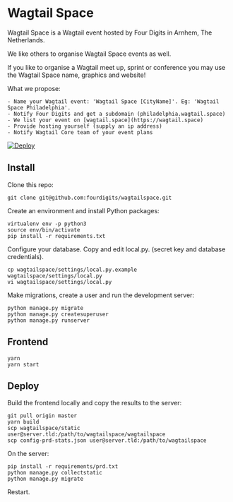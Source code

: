 Wagtail Space
=============

Wagtail Space is a Wagtail event hosted by Four Digits in Arnhem, The Netherlands.

We like others to organise Wagtail Space events as well.

If you like to organise a Wagtail meet up, sprint or conference you may use the Wagtail Space name, graphics and website!

What we propose:

    - Name your Wagtail event: 'Wagtail Space [CityName]'. Eg: 'Wagtail Space Philadelphia'.
    - Notify Four Digits and get a subdomain (philadelphia.wagtail.space)
    - We list your event on [wagtail.space](https://wagtail.space)
    - Provide hosting yourself (supply an ip address)
    - Notify Wagtail Core team of your event plans

[![Deploy](https://www.herokucdn.com/deploy/button.png)](https://heroku.com/deploy)

Install
-------

Clone this repo:

    git clone git@github.com:fourdigits/wagtailspace.git


Create an environment and install Python packages:

    virtualenv env -p python3
    source env/bin/activate
    pip install -r requirements.txt


Configure your database. Copy and edit local.py. (secret key and database credentials).

    cp wagtailspace/settings/local.py.example wagtailspace/settings/local.py
    vi wagtailspace/settings/local.py


Make migrations, create a user and run the development server:

    python manage.py migrate
    python manage.py createsuperuser
    python manage.py runserver


Frontend
--------

    yarn
    yarn start


Deploy
------

Build the frontend locally and copy the results to the server:

    git pull origin master
    yarn build
    scp wagtailspace/static user@server.tld:/path/to/wagtailspace/wagtailspace
    scp config-prd-stats.json user@server.tld:/path/to/wagtailspace


On the server:

    pip install -r requirements/prd.txt
    python manage.py collectstatic
    python manage.py migrate


Restart.
